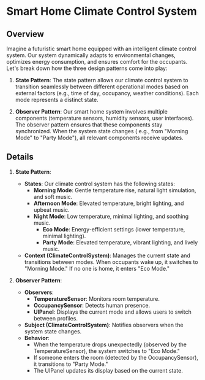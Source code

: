 # Smart Home Climate Control System

## Overview

Imagine a futuristic smart home equipped with an intelligent climate control system. Our system dynamically adapts to
environmental changes, optimizes energy consumption, and ensures comfort for the occupants. Let's break down how the
three design patterns come into play:

1. **State Pattern**: The state pattern allows our climate control system to transition seamlessly between different
   operational modes based on external factors (e.g., time of day, occupancy, weather conditions). Each mode represents
   a distinct state.

2. **Observer Pattern**: Our smart home system involves multiple components (temperature sensors, humidity sensors, user
   interfaces). The observer pattern ensures that these components stay synchronized. When the system state changes (
   e.g., from "Morning Mode" to "Party Mode"), all relevant components receive updates.

## Details


1. **State Pattern**:
    - **States**: Our climate control system has the following states:
        - **Morning Mode**: Gentle temperature rise, natural light simulation, and soft music.
      - **Afternoon Mode**: Elevated temperature, bright lighting, and upbeat music.
      - **Night Mode**: Low temperature, minimal lighting, and soothing music.
        - **Eco Mode**: Energy-efficient settings (lower temperature, minimal lighting).
        - **Party Mode**: Elevated temperature, vibrant lighting, and lively music.
    - **Context (ClimateControlSystem)**: Manages the current state and transitions between modes. When occupants wake
      up, it switches to "Morning Mode." If no one is home, it enters "Eco Mode."

2. **Observer Pattern**:
    - **Observers**:
        - **TemperatureSensor**: Monitors room temperature.
        - **OccupancySensor**: Detects human presence.
        - **UIPanel**: Displays the current mode and allows users to switch between profiles.
    - **Subject (ClimateControlSystem)**: Notifies observers when the system state changes.
    - **Behavior**:
        - When the temperature drops unexpectedly (observed by the TemperatureSensor), the system switches to "Eco
          Mode."
        - If someone enters the room (detected by the OccupancySensor), it transitions to "Party Mode."
        - The UIPanel updates its display based on the current state.
